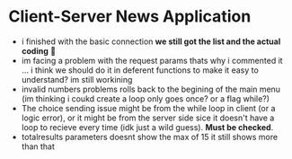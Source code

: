 # Client-Server News Application
- i finished with the basic connection **we still got the list and the actual coding** 👀
- im facing a problem with the request params thats why i commented it ... i think we should do it in deferent functions to make it easy to understand? im still workining
- invalid numbers problems rolls back to the begining of the main menu (im thinking i coukd create a loop only goes once? or a flag while?)
- The choice sending issue might be from the while loop in client (or a logic error), or it might be from the server side sice it doesn't have a loop to recieve every time (idk just a wild guess). **Must be checked**.
- totalresults parameters doesnt show the max of 15 it still shows more than that
